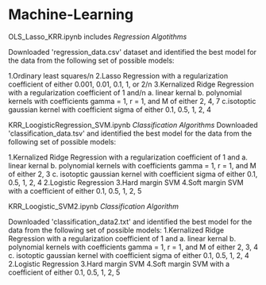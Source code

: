 # Machine-Learning

OLS_Lasso_KRR.ipynb includes
*Regression Algotithms*

Downloaded 'regression_data.csv' dataset and identified the best model for the data from the following set of possible models:

1.Ordinary least squares/n
2.Lasso Regression with a regularization coefficient of either 0.001, 0.01, 0.1, 1, or 2/n
3.Kernalized Ridge Regression with a regularization coefficient of 1 and/n
  a. linear kernal
  b. polynomial kernels with coefficients gamma = 1, r = 1, and M of either 2, 4, 7
  c.isotoptic gaussian kernel with coefficient sigma of either 0.1, 0.5, 1, 2, 4


KRR_LoogisticRegression_SVM.ipynb
*Classification Algorithms*
Downloaded 'classification_data.tsv' and identified the best model for the data from the following set of possible models:

1.Kernalized Ridge Regression with a regularization coefficient of 1 and 
  a. linear kernal
  b. polynomial kernels with coefficients gamma = 1, r = 1, and M of either 2, 3
  c. isotoptic gaussian kernel with coefficient sigma of either 0.1, 0.5, 1, 2, 4
2.Logistic Regression
3.Hard margin SVM
4.Soft margin SVM with a coefficient of either 0.1, 0.5, 1, 2, 5

KRR_Loogistic_SVM2.ipynb
*Classification Algorithm*

Downloaded 'classification_data2.txt' and identified the best model for the data from the following set of possible models:
1.Kernalized Ridge Regression with a regularization coefficient of 1 and 
  a. linear kernal
  b. polynomial kernels with coefficients gamma = 1, r = 1, and M of either 2, 3, 4
  c. isotoptic gaussian kernel with coefficient sigma of either 0.1, 0.5, 1, 2, 4
2.Logistic Regression
3.Hard margin SVM
4.Soft margin SVM with a coefficient of either 0.1, 0.5, 1, 2, 5
